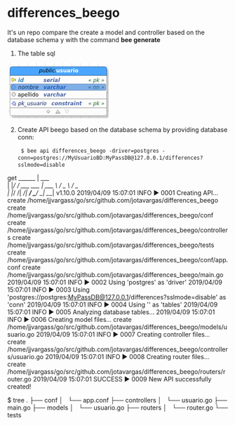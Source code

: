 # differences_beego
It's un repo compare the create a model and controller based on the database schema y with the command **bee generate**

1. The table sql

  ![Table user bd](/img/001.png)

2. Create API beego  based on the database schema by providing database conn:

        $ bee api differences_beego -driver=postgres -conn=postgres://MyUsuarioBD:MyPassDB@127.0.0.1/differences?sslmode=disable
  get
        ______
        | ___ \
        | |_/ /  ___   ___
        | ___ \ / _ \ / _ \
        | |_/ /|  __/|  __/
        \____/  \___| \___| v1.10.0
        2019/04/09 15:07:01 INFO     ▶ 0001 Creating API...
        	create	 /home/jjvargass/go/src/github.com/jotavargas/differences_beego
        	create	 /home/jjvargass/go/src/github.com/jotavargas/differences_beego/conf
        	create	 /home/jjvargass/go/src/github.com/jotavargas/differences_beego/controllers
        	create	 /home/jjvargass/go/src/github.com/jotavargas/differences_beego/tests
        	create	 /home/jjvargass/go/src/github.com/jotavargas/differences_beego/conf/app.conf
        	create	 /home/jjvargass/go/src/github.com/jotavargas/differences_beego/main.go
        2019/04/09 15:07:01 INFO     ▶ 0002 Using 'postgres' as 'driver'
        2019/04/09 15:07:01 INFO     ▶ 0003 Using 'postgres://postgres:MyPassDB@127.0.0.1/differences?sslmode=disable' as 'conn'
        2019/04/09 15:07:01 INFO     ▶ 0004 Using '' as 'tables'
        2019/04/09 15:07:01 INFO     ▶ 0005 Analyzing database tables...
        2019/04/09 15:07:01 INFO     ▶ 0006 Creating model files...
        	create	 /home/jjvargass/go/src/github.com/jotavargas/differences_beego/models/usuario.go
        2019/04/09 15:07:01 INFO     ▶ 0007 Creating controller files...
        	create	 /home/jjvargass/go/src/github.com/jotavargas/differences_beego/controllers/usuario.go
        2019/04/09 15:07:01 INFO     ▶ 0008 Creating router files...
        	create	 /home/jjvargass/go/src/github.com/jotavargas/differences_beego/routers/router.go
        2019/04/09 15:07:01 SUCCESS  ▶ 0009 New API successfully created!

  $ tree
        .
        ├── conf
        │   └── app.conf
        ├── controllers
        │   └── usuario.go
        ├── main.go
        ├── models
        │   └── usuario.go
        ├── routers
        │   └── router.go
        └── tests
